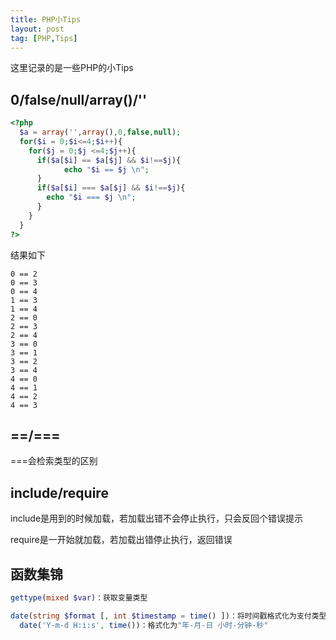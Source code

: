 ```yaml
---
title: PHP小Tips
layout: post
tag: [PHP,Tips]
---
```


这里记录的是一些PHP的小Tips

## 0/false/null/array()/''

```PHP
<?php
  $a = array('',array(),0,false,null);
  for($i = 0;$i<=4;$i++){
    for($j = 0;$j <=4;$j++){
      if($a[$i] == $a[$j] && $i!==$j){
		    echo "$i == $j \n";
      }
      if($a[$i] === $a[$j] && $i!==$j){
        echo "$i === $j \n";
      }
    }
  }
?>
```

结果如下

```text
0 == 2 
0 == 3 
0 == 4 
1 == 3 
1 == 4 
2 == 0 
2 == 3 
2 == 4 
3 == 0 
3 == 1 
3 == 2 
3 == 4 
4 == 0 
4 == 1 
4 == 2 
4 == 3
```

## ==/===

===会检索类型的区别

## include/require

include是用到的时候加载，若加载出错不会停止执行，只会反回个错误提示

require是一开始就加载，若加载出错停止执行，返回错误

## 函数集锦

```PHP
gettype(mixed $var)：获取变量类型

date(string $format [, int $timestamp = time() ])：将时间戳格式化为支付类型
  date('Y-m-d H:i:s', time())：格式化为"年-月-日 小时-分钟-秒"
```